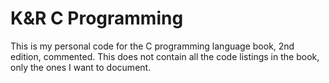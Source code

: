 # K&R C Programming
This is my personal code for the C programming language book, 2nd edition, commented. This does not contain all the code listings in the book, only the ones I want to document.
